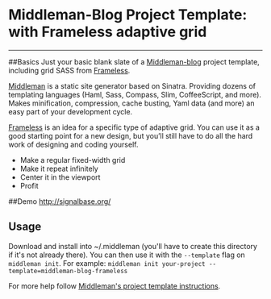 # Middleman-Blog Project Template: with Frameless adaptive grid
------

##Basics
Just your basic blank slate of a [Middleman-blog](http://middlemanapp.com/blogging/) project template, including grid SASS from [Frameless](http://framelessgrid.com/).

[Middleman](http://middlemanapp.com/) is a static site generator based on Sinatra. Providing dozens of templating languages (Haml, Sass, Compass, Slim, CoffeeScript, and more). Makes minification, compression, cache busting, Yaml data (and more) an easy part of your development cycle.

[Frameless](http://framelessgrid.com/) is an idea for a specific type of adaptive grid. You can use it as a good starting point for a new design, but you’ll still have to do all the hard work of designing and coding yourself.
* Make a regular fixed-width grid
* Make it repeat infinitely
* Center it in the viewport
* Profit

##Demo
http://signalbase.org/

## Usage

Download and install into ~/.middleman (you'll have to create this directory if it's not already there). You can then use it with the `--template` flag on `middleman init`. For example: `middleman init your-project --template=middleman-blog-frameless`

For more help follow [Middleman's project template instructions](http://middlemanapp.com/getting-started/welcome/).